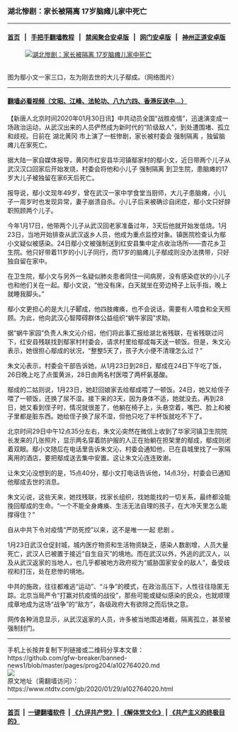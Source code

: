 ### 湖北惨剧：家长被隔离 17岁脑瘫儿家中死亡
------------------------

#### [首页](https://github.com/gfw-breaker/banned-news1/blob/master/README.md) &nbsp;&nbsp;|&nbsp;&nbsp; [手把手翻墙教程](https://github.com/gfw-breaker/guides/wiki) &nbsp;&nbsp;|&nbsp;&nbsp; [禁闻聚合安卓版](https://github.com/gfw-breaker/bn-android) &nbsp;&nbsp;|&nbsp;&nbsp; [网门安卓版](https://github.com/oGate2/oGate) &nbsp;&nbsp;|&nbsp;&nbsp; [神州正道安卓版](https://github.com/SzzdOgate/update) 



<div><div class="featured_image">
 <a href="https://i.ntdtv.com/assets/uploads/2020/01/63a449c06cba6ca54449bf4e099dad2e.jpg" target="_blank">
  <figure>
   <img alt="湖北惨剧：家长被隔离 17岁脑瘫儿家中死亡" src="https://i.ntdtv.com/assets/uploads/2020/01/63a449c06cba6ca54449bf4e099dad2e-735x450.jpg"/>
  </figure><br/>
 </a>
 <span class="caption">
  图为鄢小文一家三口，左为刚去世的大儿子鄢成。（网络图片）
 </span>
</div>
</div><hr/>

#### [翻墙必看视频（文昭、江峰、法轮功、八九六四、香港反送中...）](https://github.com/gfw-breaker/banned-news1/blob/master/pages/link3.md)

<div><div class="post_content" itemprop="articleBody">
 <p>
  【新唐人北京时间2020年01月30日讯】中共动员全国“战胜疫情”，迅速演变成一场政治运动，从武汉出来的人员俨然成为新时代的“阶级敌人”，到处遭围堵、孤立和歧视。日前在
  <ok href="https://www.ntdtv.com/gb/湖北黄冈.htm">
   湖北黄冈
  </ok>
  市上演了一桩惨剧，家长被村委会
  <ok href="https://www.ntdtv.com/gb/强制隔离.htm">
   强制隔离
  </ok>
  ，独留脑瘫儿在家死亡。
 </p>
 <p>
  据大陆一家自媒体报导，黄冈市红安县华河镇鄢家村的鄢小文，近日带两个儿子从武汉汉口回家后开始发烧，村委会将他和小儿子
  <ok href="https://www.ntdtv.com/gb/强制隔离.htm">
   强制隔离
  </ok>
  到卫生院，患脑瘫的17岁大儿子被独留在家6天后死亡。
 </p>
 <p>
  报导说，鄢小文现年49岁，曾在武汉一家中学食堂当厨师，大儿子患脑瘫，小儿子一周岁时也发现异常，妻子崩溃自杀。小儿子后来被确诊自闭症，鄢小文只好辞职照顾两个儿子。
 </p>
 <p>
  今年1月17日，他带两个儿子从武汉回老家准备过年，3天后他就开始发低烧。1月23日，当地开始排查从武汉返乡人员，他成为重点监控对象。镇医院检查认为鄢小文疑似被感染。24日鄢小文被强制送到红安县集中定点收治场所——杏花乡卫生院。他只好带着11岁的小儿子同行，而17岁的脑瘫儿子鄢成则没办法携带，只好独自留在家中。
 </p>
 <p>
  在卫生院，鄢小文与另外一名疑似肺炎患者同住一间病房，没有感染症状的小儿子也和他们关在一起。鄢小文说，“他没有床，白天就坐在旁边椅子上玩手指，晚上就睡我脚头。”
 </p>
 <p>
  鄢小文更担心的是大儿子郾成，他四肢瘫痪，也不会说话，需要有人喂食和全天照顾。为此，他向武汉心智障碍群体公益组织“蜗牛家园”求助。
 </p>
 <p>
  据“蜗牛家园”负责人朱文沁介绍，他们将此事汇报给湖北省残联，在省残联过问下，红安县残联找到鄢家村村委会，请求村里给鄢成每天送一顿饭。但是，朱文沁表示，她很担心鄢成的状况，“整整5天了，孩子大小便不清理怎么过？”
 </p>
 <p>
  朱文沁表示，村委会干部告诉她，从1月23日到28日，鄢成在24日下午吃了饭，26日晚上吃了点蛋黄派，28日由两名村医喂了两杯氨基酸。
 </p>
 <p>
  鄢成的二姑则说，1月23日，她赶回娘家去给鄢成喂了一顿饭。24日，她又给侄子喂了一顿饭，还换了尿不湿。接下来的3天，因为身体不适，她就没去。再到28日，她又看到侄子时，情况就很差了，他躺在椅子上，头悬空着，嘴巴、脸上和被子里都是脏东西。她给侄子换了尿不湿，但他只吃了半杯饭就吃不下了。
 </p>
 <p>
  北京时间29日中午12点35分左右，朱文沁突然在微信上收到了华家河镇卫生院院长发来的几张照片，显示两名穿着防护服的人正在抬躺在担架里的鄢成，鄢成则闭着双眼。鄢小文随后在电话里告诉朱文沁，村委会通知他，已在县城里找了一家隔离用的酒店，要把鄢成送去集中安置。这让朱文沁连连致谢。
 </p>
 <p>
  让朱文沁没想到的是，15点40分，鄢小文打电话告诉他，14点3分，村委会已通知他鄢成去世的消息。
 </p>
 <p>
  朱文沁说，这些天来，她找残联，找家长组织，找她能找的一切关系，最终都没能挽回鄢成的生命。“一个不能全身瘫痪、生活无法自理的孩子，在大冷天里怎么能撑得住？”
 </p>
 <p>
  自从中共下令对疫情“严防死控”以来，这不是唯一一起
  <ok href="https://www.ntdtv.com/gb/悲剧.htm">
   悲剧
  </ok>
  。
 </p>
 <p>
  1月23日武汉仓促封城，城内医疗物资和生活物资缺乏，感染人数剧增，人员大量死亡，武汉人已被置于接近“自生自灭”的境地。而在武汉以外，外逃的武汉人，以及从武汉返家的当地人，也几乎都被地方政府视为“威胁国家安全的敌人”，备受歧视和打压，处在悲惨的境地。
 </p>
 <p>
  中共的施政，往往都难逃“运动”、“斗争”的模式，在政治高压下，人性往往隐匿无踪。北京当局严令“打赢对抗疫情的战役”，那些可能或疑似感染的民众，也就顺理成章地成为这场“战争”的“敌方”，各级政府大有欲除之而后快之意。
 </p>
 <p>
  网传各种消息显示，从武汉返家的人员，许多被当地围追堵截，隔离孤立，甚至被强制封门。
 </p>
</div></div>
<hr/>
手机上长按并复制下列链接或二维码分享本文章：<br/>
https://github.com/gfw-breaker/banned-news1/blob/master/pages/prog204/a102764020.md <br/>
<a href='https://github.com/gfw-breaker/banned-news1/blob/master/pages/prog204/a102764020.md'><img src='https://github.com/gfw-breaker/banned-news1/blob/master/pages/prog204/a102764020.md.png'/></a> <br/>
原文地址（需翻墙访问）：https://www.ntdtv.com/gb/2020/01/29/a102764020.html


------------------------
#### [首页](https://github.com/gfw-breaker/banned-news1/blob/master/README.md) &nbsp;|&nbsp; [一键翻墙软件](https://github.com/gfw-breaker/nogfw/blob/master/README.md) &nbsp;| [《九评共产党》](https://github.com/gfw-breaker/9ping.md/blob/master/README.md#九评之一评共产党是什么) | [《解体党文化》](https://github.com/gfw-breaker/jtdwh.md/blob/master/README.md) | [《共产主义的终极目的》](https://github.com/gfw-breaker/gczydzjmd.md/blob/master/README.md)


<img src='http://gfw-breaker.win/banned-news/pages/prog204/a102764020.md' width='0px' height='0px'/>